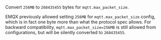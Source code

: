 Convert `256MB` to `268435455` bytes for `mqtt.max_packet_size`.

EMQX previously allowed setting `256MB` for `mqtt.max_packet_size` config, which is in fact one byte more than what the protocol spec allows.
For backward compatibility, `mqtt.max_packet_size=256MB` is still allowed from configurations, but will be silently converted to `268435455`.
